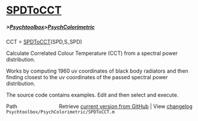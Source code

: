 # [SPDToCCT](SPDToCCT)
##### >[Psychtoolbox](Psychtoolbox)>[PsychColorimetric](PsychColorimetric)

CCT = [SPDToCCT](SPDToCCT)(SPD,S\_SPD)  
  
Calculate Correlated Colour Temperature (CCT) from a spectral power  
distribution.  
  
Works by computing 1960 uv coordinates of black body radiators and then  
finding closest to the uv coordinates of the passed spectral power  
distribution.  
  
The source code contains examples.  Edit and then select and execute.  




<div class="code_header" style="text-align:right;">
  <span style="float:left;">Path&nbsp;&nbsp;</span> <span class="counter">Retrieve <a href=
  "https://raw.github.com/Psychtoolbox-3/Psychtoolbox-3/beta/Psychtoolbox/PsychColorimetric/SPDToCCT.m">current version from GitHub</a> | View <a href=
  "https://github.com/Psychtoolbox-3/Psychtoolbox-3/commits/beta/Psychtoolbox/PsychColorimetric/SPDToCCT.m">changelog</a></span>
</div>
<div class="code">
  <code>Psychtoolbox/PsychColorimetric/SPDToCCT.m</code>
</div>

